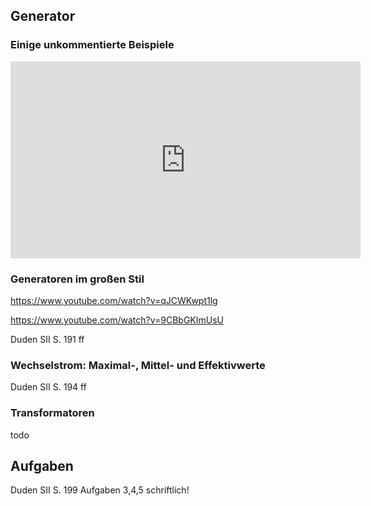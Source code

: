 ## Generator

### Einige unkommentierte Beispiele

<iframe width="560" height="315" src="https://www.youtube.com/embed/w_0GsIPL73Q?si=O-F2KoU8JLI27iwX" title="YouTube video player" frameborder="0" allow="accelerometer; autoplay; clipboard-write; encrypted-media; gyroscope; picture-in-picture; web-share" referrerpolicy="strict-origin-when-cross-origin" allowfullscreen></iframe>

### Generatoren im großen Stil

https://www.youtube.com/watch?v=qJCWKwpt1lg

https://www.youtube.com/watch?v=9CBbGKImUsU

Duden SII S. 191 ff

### Wechselstrom: Maximal-, Mittel- und Effektivwerte

Duden SII S. 194 ff

### Transformatoren

todo

## Aufgaben

Duden SII S. 199 Aufgaben 3,4,5 schriftlich!
